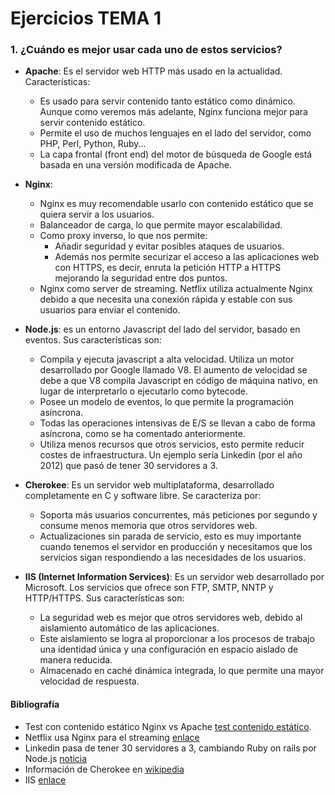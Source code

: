 
# Ejercicios TEMA 1 #

### 1. ¿Cuándo es mejor usar cada uno de estos servicios? ###

 * **Apache**: Es el servidor web HTTP más usado en la actualidad. Características:
   * Es usado para servir contenido tanto estático como dinámico. Aunque como veremos más adelante, Nginx funciona mejor para servir contenido estático.
   * Permite el uso de muchos lenguajes en el lado del servidor, como PHP, Perl, Python, Ruby...
   * La capa frontal (front end) del motor de búsqueda de Google está basada en una versión modificada de Apache.


 * **Nginx**:
   * Nginx es muy recomendable usarlo con contenido estático que se quiera servir a los usuarios.
   * Balanceador de carga, lo que permite mayor escalabilidad.
   * Como proxy inverso, lo que nos permite:
      * Añadir seguridad y evitar posibles ataques de usuarios.
      * Además nos permite securizar el acceso a las aplicaciones web con HTTPS, es decir, enruta la petición HTTP a HTTPS mejorando la seguridad entre dos puntos.
   * Nginx como server de streaming. Netflix utiliza actualmente Nginx debido a que necesita una conexión rápida y estable con sus usuarios para enviar el contenido.


  * **Node.js**: es un entorno Javascript del lado del servidor, basado en eventos. Sus características son:
    * Compila y ejecuta javascript a alta velocidad. Utiliza un motor desarrollado por Google llamado V8. El aumento de velocidad se debe a que V8 compila Javascript en código de máquina nativo, en lugar de interpretarlo o ejecutarlo como bytecode.
    * Posee un modelo de eventos, lo que permite la programación asíncrona.
    * Todas las operaciones intensivas de E/S se llevan a cabo de forma asíncrona, como se ha comentado anteriormente.
    * Utiliza menos recursos que otros servicios, esto permite reducir costes de infraestructura. Un ejemplo sería Linkedin (por el año 2012) que pasó de tener 30 servidores a 3.

  * **Cherokee**: Es un servidor web multiplataforma, desarrollado completamente en C y software libre. Se caracteriza por:
    * Soporta más usuarios concurrentes, más peticiones por segundo y consume menos memoria que otros servidores web.
    * Actualizaciones sin parada de servicio, esto es muy importante cuando tenemos el servidor en producción y necesitamos que los servicios sigan respondiendo a las necesidades de los usuarios.

  * **IIS (Internet Information Services)**: Es un servidor web desarrollado por Microsoft. Los servicios que ofrece son FTP, SMTP, NNTP y HTTP/HTTPS. Sus características son:
    * La seguridad web es mejor que otros servidores web, debido al aislamiento automático de las aplicaciones.
    * Este aislamiento se logra al proporcionar a los procesos de trabajo una identidad única y una configuración en espacio aislado de manera reducida.
    * Almacenado en caché dinámica integrada, lo que permite una mayor velocidad de respuesta.






#### Bibliografía ####

* Test con contenido estático Nginx vs Apache [test contenido estático](https://help.dreamhost.com/hc/en-us/articles/215945987-Web-server-performance-comparison).
* Netflix usa Nginx para el streaming [enlace](https://www.nginx.com/blog/why-netflix-chose-nginx-as-the-heart-of-its-cdn/)
* Linkedin pasa de tener 30 servidores a 3, cambiando Ruby on rails por Node.js [noticia](https://www.infoq.com/news/2012/10/Ruby-on-Rails-Node-js-LinkedIn)
* Información de Cherokee en [wikipedia](https://es.wikipedia.org/wiki/Cherokee_(servidor_web))
* IIS [enlace](https://msdn.microsoft.com/es-es/library/hh831725(v=ws.11).aspx)
